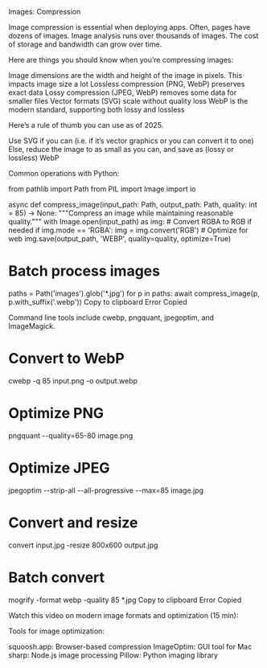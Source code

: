 Images: Compression

Image compression is essential when deploying apps. Often, pages have dozens of images. Image analysis runs over thousands of images. The cost of storage and bandwidth can grow over time.

Here are things you should know when you’re compressing images:

Image dimensions are the width and height of the image in pixels. This impacts image size a lot
Lossless compression (PNG, WebP) preserves exact data
Lossy compression (JPEG, WebP) removes some data for smaller files
Vector formats (SVG) scale without quality loss
WebP is the modern standard, supporting both lossy and lossless

Here’s a rule of thumb you can use as of 2025.

Use SVG if you can (i.e. if it’s vector graphics or you can convert it to one)
Else, reduce the image to as small as you can, and save as (lossy or lossless) WebP

Common operations with Python:

from pathlib import Path
from PIL import Image
import io

async def compress_image(input_path: Path, output_path: Path, quality: int = 85) -> None:
    """Compress an image while maintaining reasonable quality."""
    with Image.open(input_path) as img:
        # Convert RGBA to RGB if needed
        if img.mode == 'RGBA':
            img = img.convert('RGB')
        # Optimize for web
        img.save(output_path, 'WEBP', quality=quality, optimize=True)

# Batch process images
paths = Path('images').glob('*.jpg')
for p in paths:
    await compress_image(p, p.with_suffix('.webp'))
Copy to clipboard
Error
Copied

Command line tools include cwebp, pngquant, jpegoptim, and ImageMagick.

# Convert to WebP
cwebp -q 85 input.png -o output.webp

# Optimize PNG
pngquant --quality=65-80 image.png

# Optimize JPEG
jpegoptim --strip-all --all-progressive --max=85 image.jpg

# Convert and resize
convert input.jpg -resize 800x600 output.jpg

# Batch convert
mogrify -format webp -quality 85 *.jpg
Copy to clipboard
Error
Copied

Watch this video on modern image formats and optimization (15 min):

Tools for image optimization:

squoosh.app: Browser-based compression
ImageOptim: GUI tool for Mac
sharp: Node.js image processing
Pillow: Python imaging library